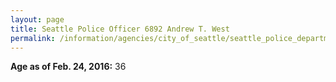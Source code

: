 ```yaml
---
layout: page
title: Seattle Police Officer 6892 Andrew T. West
permalink: /information/agencies/city_of_seattle/seattle_police_department/copbook/6892/
---
```


**Age as of Feb. 24, 2016:** 36

